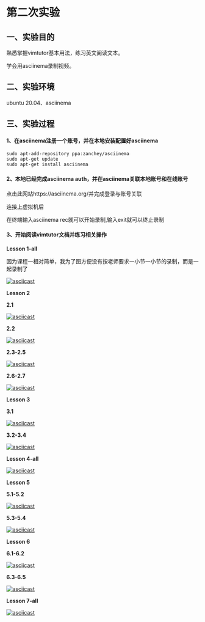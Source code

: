# 第二次实验

## 一、实验目的

熟悉掌握vimtutor基本用法，练习英文阅读文本。

学会用asciinema录制视频。

## 二、实验环境

ubuntu 20.04、asciinema

## 三、实验过程

#### 1、在asciinema注册一个账号，并在本地安装配置好asciinema

```
sudo apt-add-repository ppa:zanchey/asciinema
sudo apt-get update
sudo apt-get install asciinema
```

#### 2、本地已经完成asciinema auth，并在asciinema关联本地账号和在线账号

点击此网站https://asciinema.org/并完成登录与账号关联

连接上虚拟机后

在终端输入asciinema rec就可以开始录制,输入exit就可以终止录制

#### 3、开始阅读vimtutor文档并练习相关操作

**Lesson 1-all**

因为课程一相对简单，我为了图方便没有按老师要求一小节一小节的录制，而是一起录制了

[![asciicast](https://asciinema.org/a/403046.svg)](https://asciinema.org/a/403046)



**Lesson 2**

**2.1**

[![asciicast](https://asciinema.org/a/403181.svg)](https://asciinema.org/a/403181)

**2.2**

[![asciicast](https://asciinema.org/a/403186.svg)](https://asciinema.org/a/403186)

**2.3-2.5**

[![asciicast](https://asciinema.org/a/403210.svg)](https://asciinema.org/a/403210)

**2.6-2.7**

[![asciicast](https://asciinema.org/a/403212.svg)](https://asciinema.org/a/403212)



**Lesson 3**

**3.1**

[![asciicast](https://asciinema.org/a/403221.svg)](https://asciinema.org/a/403221)

**3.2-3.4**

[![asciicast](https://asciinema.org/a/403231.svg)](https://asciinema.org/a/403231)



**Lesson 4-all**

[![asciicast](https://asciinema.org/a/403251.svg)](https://asciinema.org/a/403251)



**Lesson 5**

**5.1-5.2**

[![asciicast](https://asciinema.org/a/403258.svg)](https://asciinema.org/a/403258)

**5.3-5.4**

[![asciicast](https://asciinema.org/a/403263.svg)](https://asciinema.org/a/403263)



**Lesson 6**

**6.1-6.2**

[![asciicast](https://asciinema.org/a/403285.svg)](https://asciinema.org/a/403285)

**6.3-6.5**

[![asciicast](https://asciinema.org/a/403288.svg)](https://asciinema.org/a/403288)



**Lesson 7-all**

[![asciicast](https://asciinema.org/a/403302.svg)](https://asciinema.org/a/403302)